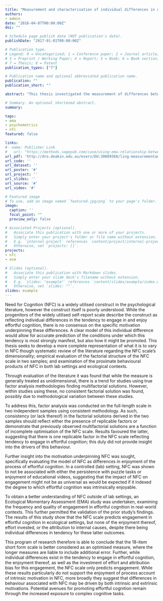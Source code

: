 ```yaml
---
title: "Measurement and characterisation of individual differences in need for cognition."
authors:
- admin
date: "2016-04-07T00:00:00Z"
doi: ""

# Schedule page publish date (NOT publication's date).
publishDate: "2017-01-01T00:00:00Z"

# Publication type.
# Legend: 0 = Uncategorized; 1 = Conference paper; 2 = Journal article;
# 3 = Preprint / Working Paper; 4 = Report; 5 = Book; 6 = Book section;
# 7 = Thesis; 8 = Patent
publication_types: ["7"]

# Publication name and optional abbreviated publication name.
publication: ""
publication_short: ""

abstract: "This thesis investigated the measurement of differences between people in tendency to engage in effortful thought. Findings from this research will improve measurement in future research, while also providing insights into the motivation behind this tendency, with implications for diverse applications such as education, career selection, and prejudice."

# Summary. An optional shortened abstract.
summary: 

tags:
- ema
- psychometrics
- nfc
featured: false

links:
#- name: Publisher Link
#   url: "https://methods.sagepub.com/case/using-ema-relationship-between-fat-talk-and-womens-body-image-experiences"
url_pdf: 'http://dro.deakin.edu.au/eserv/DU:30089368/ling-measurementand-2016A.pdf'
url_code: ''
url_dataset: ''
url_poster: '#'
url_project: ''
url_slides: ''
url_source: '#'
url_video: '#'

# Featured image
# To use, add an image named `featured.jpg/png` to your page's folder. 
image:
  caption: ''
  focal_point: ""
  preview_only: false

# Associated Projects (optional).
#   Associate this publication with one or more of your projects.
#   Simply enter your project's folder or file name without extension.
#   E.g. `internal-project` references `content/project/internal-project/index.md`.
#   Otherwise, set `projects: []`.
projects:
- nfc
- esm

# Slides (optional).
#   Associate this publication with Markdown slides.
#   Simply enter your slide deck's filename without extension.
#   E.g. `slides: "example"` references `content/slides/example/index.md`.
#   Otherwise, set `slides: ""`.
slides: example
---
```


Need for Cognition (NFC) is a widely utilised construct in the psychological
literature, however the construct itself is poorly understood. While the progenitors of the
widely utilised self-report scale describe the construct as reflecting individual differences in
the tendency to engage in and enjoy effortful cognition, there is no consensus on the specific
motivation underpinning these differences. A clear model of this individual difference would
allow for accurate prediction of the conditions under which this tendency is most strongly
manifest, but also how it might be promoted. This thesis seeks to develop a more complete
representation of what it is to vary in NFC though systematic review of the literature
regarding the NFC scale’s dimensionality; empirical evaluation of the factorial structure of
the NFC scale in two samples; and examination of the proximate behavioural products of
NFC in both lab settings and ecological contexts.

Through evaluation of the literature it was found that while the measure is generally
treated as unidimensional, there is a trend for studies using true factor analysis methodologies
finding multifactorial solutions. However, within studies using these, no consistent factorial
solution was found, possibly due to methodological variation between these studies.

To address this, factor analysis was conducted on the full-length scale in two
independent samples using consistent methodology. As such, consistency (or lack thereof) in
the factorial solutions derived in the two samples should reflect either the presence of
replicable factors or demonstrate that previously observed multifactorial solutions are a
function of incomplete optimisation of the NFC scale. Results favoured the latter, suggesting
that there is one replicable factor in the NFC scale reflecting tendency to engage in effortful
cognition; this duly did not provide insight into the drivers of this behaviour.

Further insight into the motivation underpinning NFC was sought, specifically
evaluating the model of NFC as differences in enjoyment of the process of effortful cognition. In a controlled (lab) setting, NFC was shown to not be associated with either the
persistence with puzzle tasks or enjoyment of educational videos, suggesting that the impact
of NFC on engagement might not be as universal as would be expected if it indexed the
degree to which effortful cognition was intrinsically enjoyable.

To obtain a better understanding of NFC outside of lab settings, an Ecological
Momentary Assessment (EMA) study was undertaken, examining the frequency and quality
of engagement in effortful cognition in real-world contexts. This further permitted the
validation of the prior study’s findings. The results of this study show that the NFC scale
predicts engagement in effortful cognition in ecological settings, but none of the enjoyment
thereof, effort invested, or the attribution to internal causes, despite there being individual
differences in tendency for these latter outcomes.

This program of research therefore is able to conclude that the 18-item short form
scale is better considered as an optimised measure, where the longer measures are liable to
include additional error. Further, while individual differences exist in the tendency to engage
in effortful cognition, the enjoyment thereof, as well as the investment of effort and
attribution bias for this engagement, the NFC scale only predicts engagement. While these
results particularly do not support the enjoyment of process account of intrinsic motivation in
NFC, more broadly they suggest that differences in behaviour associated with NFC may be
driven by both intrinsic and extrinsic motivations. Potential avenues for promoting effortful
cognition remain through the increased exposure to complex cognitive tasks. 
